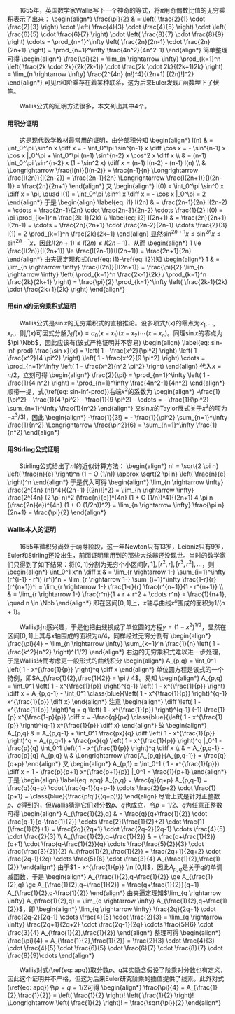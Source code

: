 　　1655年，英国数学家Wallis写下一个神奇的等式，将$\pi$用奇偶数比值的无穷乘积表示了出来：
\begin{align\*}
    \frac{\pi}{2} & = \left( \frac{2}{1} \cdot \frac{2}{3} \right) \cdot \left( \frac{4}{3} \cdot \frac{4}{5} \right) \cdot \left( \frac{6}{5} \cdot \frac{6}{7} \right) \cdot \left( \frac{8}{7} \cdot \frac{8}{9} \right) \cdots = \prod\_{n=1}^\infty \left( \frac{2n}{2n-1} \cdot \frac{2n}{2n+1} \right) = \prod\_{n=1}^\infty \frac{4n^2}{4n^2-1}
\end{align\*}
简单整理可得
\begin{align\*}
    \frac{\pi}{2} = \lim\_{n \rightarrow \infty} \prod\_{k=1}^n \left( \frac{2k \cdot 2k}{2k(2k-1)} \cdot \frac{2k \cdot 2k}{(2k+1)2k} \right) = \lim\_{n \rightarrow \infty} \frac{2^{4n} (n!)^4}{(2n+1) [(2n)!]^2}
\end{align\*}
可见$\pi$和阶乘存在着某种联系，这为后来Euler发现$\Gamma$函数埋下了伏笔。

　　Wallis公式的证明方法很多，本文列出其中4个。

#### 用积分证明

　　这是现代数学教材最常用的证明，由分部积分知
\begin{align\*}
    I(n) & = \int\_0^\pi \sin^n x \diff x = - \int\_0^\pi \sin^{n-1} x \diff \cos x = - \sin^{n-1} x \cos x |\_0^\pi + \int\_0^\pi (n-1) \sin^{n-2} x \cos^2 x \diff x               \\\\
         & = (n-1) \int\_0^\pi \sin^{n-2} x (1 - \sin^2 x) \diff x = (n-1) I(n-2) - (n-1) I(n)                                                                                    \\\\
         & \Longrightarrow \frac{I(n)}{I(n-2)} = \frac{n-1}{n} \Longrightarrow \frac{I(2n)}{I(2n-2)} = \frac{2n-1}{2n} \Longrightarrow \frac{I(2n+1)}{I(2n-1)} = \frac{2n}{2n+1}
\end{align\*}
又
\begin{align\*}
    I(0) = \int\_0^\pi \sin^0 x \diff x = \pi, \quad I(1) = \int\_0^\pi \sin^1 x \diff x = - \cos x |\_0^\pi = 2
\end{align\*}
于是
\begin{align}
    \label{eq: i1}
    I(2n)   & = \frac{2n-1}{2n} I(2n-2) = \cdots = \frac{2n-1}{2n} \cdot \frac{2n-3}{2n-2} \cdots \frac{1}{2} I(0) = \pi \prod\_{k=1}^n \frac{2k-1}{2k} \\\\
    \label{eq: i2}
    I(2n+1) & = \frac{2n}{2n+1} I(2n-1) = \cdots = \frac{2n}{2n+1} \cdot \frac{2n-2}{2n-1} \cdots \frac{2}{3} I(1) = 2 \prod\_{k=1}^n \frac{2k}{2k+1}
\end{align}
显然$\sin^{2n+1} x \le \sin^{2n} x \le \sin^{2n-1} x$，因此$I(2n+1) \le I(2n) \le I(2n-1)$，从而
\begin{align\*}
    1 \le \frac{I(2n)}{I(2n+1)} \le \frac{I(2n-1)}{I(2n+1)} = \frac{2n+1}{2n}
\end{align\*}
由夹逼定理和式(\ref{eq: i1}-\ref{eq: i2})知
\begin{align\*}
    1 & = \lim\_{n \rightarrow \infty} \frac{I(2n)}{I(2n+1)} = \frac{\pi}{2} \lim\_{n \rightarrow \infty}  \left( \prod\_{k=1}^n \frac{2k-1}{2k} / \prod\_{k=1}^n \frac{2k}{2k+1} \right) = \frac{\pi}{2} \prod\_{k=1}^\infty \left( \frac{2k-1}{2k} \cdot \frac{2k+1}{2k} \right)
\end{align\*}

#### 用$\sin x$的无穷乘积式证明

　　Wallis公式是$\sin x$的无穷乘积式的直接推论。设多项式$f(x)$的零点为$x_1, \ldots, x_n$，则$f(x)$可因式分解为$f(x) = a_0 (x - x_1) (x - x_2) \cdots (x - x_n)$。同理$\sin x$的零点为$\pi \Nbb$，因此应该有(该式严格证明并不容易)
\begin{align} \label{eq: sin-inf-prod}
    \frac{\sin x}{x} = \left( 1 - \frac{x^2}{\pi^2} \right) \left( 1 - \frac{x^2}{4 \pi^2} \right) \left( 1 - \frac{x^2}{9 \pi^2} \right) \cdots = \prod\_{n=1}^\infty \left( 1 - \frac{x^2}{n^2 \pi^2} \right)
\end{align}
代入$x = \pi / 2$，立刻可得
\begin{align\*}
    \frac{2}{\pi} = \prod\_{n=1}^\infty \left( 1 - \frac{1}{4 n^2} \right) = \prod\_{n=1}^\infty \frac{4n^2-1}{4n^2}
\end{align\*}
顺带一提，式(\ref{eq: sin-inf-prod})右端$x^2$的系数为
\begin{align\*}
    -\frac{1}{\pi^2} - \frac{1}{4 \pi^2} - \frac{1}{9 \pi^2} - \cdots = - \frac{1}{\pi^2} \sum\_{n=1}^\infty \frac{1}{n^2}
\end{align\*}
又$\sin x$的Taylor展式关于$x^3$的项为$-x^3 / 3!$，因此
\begin{align\*}
    -\frac{1}{3!} = - \frac{1}{\pi^2} \sum\_{n=1}^\infty \frac{1}{n^2} \Longrightarrow \frac{\pi^2}{6} = \sum\_{n=1}^\infty \frac{1}{n^2}
\end{align\*}

#### 用Stirling公式证明

　　Stirling公式给出了$n!$的近似计算方法：
\begin{align\*}
    n! = \sqrt{2 \pi n} \left( \frac{n}{e} \right)^n (1 + O (1/n)) \approx \sqrt{2 \pi n} \left( \frac{n}{e} \right)^n
\end{align\*}
于是代入可得
\begin{align\*}
    \lim\_{n \rightarrow \infty} \frac{2^{4n} (n!)^4}{(2n+1) [(2n)!]^2} = \lim\_{n \rightarrow \infty} \frac{2^{4n} (2 \pi n)^2 (\frac{n}{e})^{4n} (1 + O (1/n))^4}{(2n+1) 4 \pi n (\frac{2n}{e})^{4n} (1 + O (1/2n))^2} = \lim\_{n \rightarrow \infty} \frac{\pi n}{2n+1} = \frac{\pi}{2}
\end{align\*}

#### Wallis本人的证明

　　1655年微积分尚处于萌芽阶段，这一年Newton只有13岁，Leibniz只有9岁，Euler和Stirling还没出生，前面证明里用到的那些大杀器还没现世。当时的数学家们只得到了如下结果：将$[0,1]$分割为无穷个小区间$[r,1], [r^2, r], [r^3,r^2], \ldots$，则
\begin{align\*}
    \int\_0^1 x^n \diff x & = \lim\_{r \rightarrow 1-} \sum\_{i=1}^\infty (r^{i-1} - r^i) (r^i)^n = \lim\_{r \rightarrow 1-} \sum\_{i=1}^\infty \frac{1-r}{r} (r^{n+1})^i = \lim\_{r \rightarrow 1-} \frac{1-r}{r} \frac{r^{n+1}}{1 - r^{n+1}} \\\\
                         & = \lim\_{r \rightarrow 1-} \frac{r^n}{1 + r + r^2 + \cdots r^n} = \frac{1}{n+1}, \quad n \in \Nbb
\end{align\*}
即在区间$[0,1]$上，$x$轴与曲线$x^n$围成的面积为$1 / (n+1)$。

　　Wallis对$\pi$感兴趣，于是他把曲线换成了单位圆的方程$y = (1 - x^2)^{1/2}$，显然在区间$[0,1]$上其与$x$轴围成的面积为$\pi / 4$，同样经过无穷分割有
\begin{align\*}
    \frac{\pi}{4} = \lim\_{n \rightarrow \infty} \sum\_{k=1}^n \frac{1}{n} \left( 1 - \frac{k^2}{n^2} \right)^{1/2}
\end{align\*}
右边的无穷乘积式难以进一步处理，于是Wallis转而考虑更一般形式的曲线积分
\begin{align\*}
    A\_{p,q} = \int\_0^1 \left( 1 - x^{\frac{1}{p}} \right)^q \diff x
\end{align\*}
单位圆方程是该式的一个特例，即$A_{\frac{1}{2},\frac{1}{2}} = \pi / 4$。易知
\begin{align\*}
    A\_{p,q} = \int\_0^1 \left( 1 - x^{\frac{1}{p}} \right)^{q-1} \left( 1 - x^{\frac{1}{p}} \right) \diff x = A\_{p,q-1} - \int\_0^1 \class{blue}{\left( 1 - x^{\frac{1}{p}} \right)^{q-1} x^{\frac{1}{p}} \diff x}
\end{align\*}
注意
\begin{align\*}
    \diff \left( 1 - x^{\frac{1}{p}} \right)^q = q \left( 1 - x^{\frac{1}{p}} \right)^{q-1} (-1) \frac{1}{p} x^{\frac{1-p}{p}} \diff x = -\frac{q}{px} \class{blue}{\left( 1 - x^{\frac{1}{p}} \right)^{q-1} x^{\frac{1}{p}} \diff x}
\end{align\*}
故
\begin{align\*}
    A\_{p,q} & = A\_{p,q-1} + \int\_0^1 \frac{px}{q} \diff \left( 1 - x^{\frac{1}{p}} \right)^q = A\_{p,q-1} + \frac{px}{q} \left( 1 - x^{\frac{1}{p}} \right)^q |\_0^1 - \frac{p}{q} \int\_0^1 \left( 1 - x^{\frac{1}{p}} \right)^q \diff x \\\\
            & = A\_{p,q-1} - \frac{p}{q} A\_{p,q}                                                                                                                                                                                        \\\\
            & \Longrightarrow \frac{A\_{p,q}}{A\_{p,q-1}} = \frac{q}{q+p}
\end{align\*}
又
\begin{align\*}
    A\_{p,1} = \int\_0^1 ( 1 - x^{\frac{1}{p}}) \diff x = 1 - \frac{p}{p+1} x^{\frac{p+1}{p}} |\_0^1 = \frac{1}{p+1}
\end{align\*}
于是
\begin{align} \label{eq: apq}
    A\_{p,q} = \frac{q}{q+p} A\_{p,q-1} = \frac{q}{q+p} \cdot \frac{q-1}{q+p-1} \cdots \frac{2}{p+2} \cdot \frac{1}{p+1} = \class{blue}{\frac{p!q!}{(q+p)!}}
\end{align}
尽管上式是针对正整数$p$、$q$得到的，但Wallis猜测它们对分数$p$、$q$也成立，令$p = 1/2$、$q$为任意正整数可得
\begin{align\*}
    A\_{\frac{1}{2},q}             & = \frac{q}{q+\frac{1}{2}} \cdot \frac{q-1}{q-\frac{1}{2}} \cdots \frac{2}{\frac{1}{2}+2} \cdot \frac{1}{\frac{1}{2}+1} = \frac{2q}{2q+1} \cdot \frac{2q-2}{2q-1} \cdots \frac{4}{5} \cdot \frac{2}{3}                                                     \\\\
    A\_{\frac{1}{2},q+\frac{1}{2}} & = \frac{q+\frac{1}{2}}{q+1} \cdot \frac{q-\frac{1}{2}}{q} \cdots \frac{\frac{5}{2}}{3} \cdot \frac{\frac{3}{2}}{2} A\_{\frac{1}{2},\frac{1}{2}} = \frac{2q+1}{2q+2} \cdot \frac{2q-1}{2q} \cdots \frac{5}{6} \cdot \frac{3}{4} A\_{\frac{1}{2},\frac{1}{2}}
\end{align\*}
由于$1 - x^{\frac{1}{p}} \in [0,1]$，因此$A_{p,q}$是关于$q$的单调减函数，于是
\begin{align\*}
    A\_{\frac{1}{2},q-\frac{1}{2}} \ge A\_{\frac{1}{2},q} \ge A\_{\frac{1}{2},q+\frac{1}{2}} = \frac{q+\frac{1}{2}}{q+1} A\_{\frac{1}{2},q-\frac{1}{2}}
\end{align\*}
由夹逼定理知$\lim_{q \rightarrow \infty} A_{\frac{1}{2},q} = \lim_{q \rightarrow \infty} A_{\frac{1}{2},q+\frac{1}{2}}$，即
\begin{align\*}
    \lim\_{q \rightarrow \infty} \frac{2q}{2q+1} \cdot \frac{2q-2}{2q-1} \cdots \frac{4}{5} \cdot \frac{2}{3} = \lim\_{q \rightarrow \infty} \frac{2q+1}{2q+2} \cdot \frac{2q-1}{2q} \cdots \frac{5}{6} \cdot \frac{3}{4} A\_{\frac{1}{2},\frac{1}{2}}
\end{align\*}
整理可得
\begin{align\*}
    \frac{\pi}{4} = A\_{\frac{1}{2},\frac{1}{2}} = \frac{2}{3} \cdot \frac{4}{3} \cdot \frac{4}{5} \cdot \frac{6}{5} \cdot \frac{6}{7} \cdot \frac{8}{7} \cdot \frac{8}{9}\cdots
\end{align\*}

　　Wallis对式(\ref{eq: apq})取分数$p$、$q$其实隐含假设了阶乘对分数也有定义，因此这个证明并不严格，但这为后来Euler研究阶乘的插值提供了线索。此外对式(\ref{eq: apq})令$p = q = 1/2$可得
\begin{align\*}
    \frac{\pi}{4} = A\_{\frac{1}{2},\frac{1}{2}} = \left( \frac{1}{2} \right)! \left( \frac{1}{2} \right)! \Longrightarrow \left( \frac{1}{2} \right)! = \frac{\sqrt{\pi}}{2}
\end{align\*}
